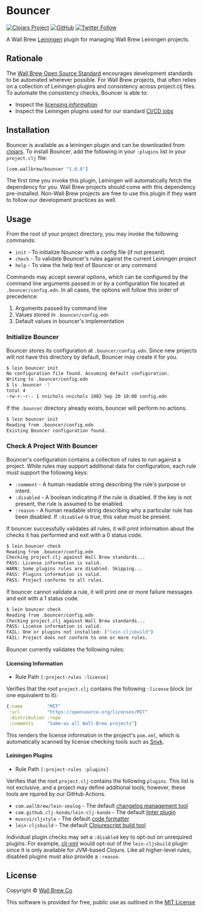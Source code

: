 # Bouncer

[![Clojars Project](https://img.shields.io/clojars/v/com.wallbrew/bouncer.svg)](https://clojars.org/com.wallbrew/bouncer)
[![GitHub](https://img.shields.io/github/license/Wall-Brew-Co/bouncer)](https://github.com/Wall-Brew-Co/bouncer/blob/master/LICENSE)
[![Twitter Follow](https://img.shields.io/twitter/follow/WallBrew?style=social)](https://twitter.com/WallBrew)

A Wall Brew [Leiningen](https://leiningen.org/) plugin for managing Wall Brew Leiningen projects.

## Rationale

The [Wall Brew Open Source Standard](https://github.com/Wall-Brew-Co/open-source?tab=readme-ov-file#automating-opinions) encourages development standards to be automated wherever possible.
For Wall Brew projects, that often relies on a collection of Leiningen plugins and consistency across project.clj files.
To automate the consistency checks, Bouncer is able to:

* Inspect the [licensing information](https://github.com/Wall-Brew-Co/open-source?tab=readme-ov-file#licensing)
* Inspect the Leiningen plugins used for our standard [CI/CD jobs](https://github.com/Wall-Brew-Co/rebroadcast/tree/master/sources/github-actions)

## Installation

Bouncer is available as a leiningen plugin and can be downloaded from [clojars](https://clojars.org/com.wallbrew/bouncer).
To install Bouncer, add the following in your `:plugins` list in your `project.clj` file:

```clj
[com.wallbrew/bouncer "1.0.0"]
```

The first time you invoke this plugin, Leiningen will automatically fetch the dependency for you.
Wall Brew projects should come with this dependency pre-installed.
Non-Wall Brew projects are free to use this plugin if they want to follow our development practices as well.

## Usage

From the root of your project directory, you may invoke the following commands:

* `init` - To initialize Nouncer with a config file (if not present)
* `check` - To validate Bouncer's rules against the current Leiningen project
* `help` - To view the help text of Bouncer or any command

Commands may accept several options, which can be configured by the command line arguments passed in or by a configuration file located at `.bouncer/config.edn`.
In all cases, the options will follow this order of precedence:

1. Arguments passed by command line
2. Values stored in `.bouncer/config.edn`
3. Default values in bouncer's implementation

### Initialize Bouncer

Bouncer stores its configuration at `.bouncer/config.edn`.
Since new projects will not have this directory by default, Bouncer may create it for you.

```sh
$ lein bouncer init
No configuration file found. Assuming default configuration.
Writing to .bouncer/config.edn
$ ls .bouncer -l
total 4
-rw-r--r-- 1 nnichols nnichols 1002 Sep 20 10:08 config.edn
```

If the `.bouncer` directory already exists, bouncer will perform no actions.

```sh
$ lein bouncer init
Reading from .bouncer/config.edn
Existing Bouncer configuration found.
```


### Check A Project With Bouncer

Bouncer's configuration contains a collection of rules to run against a project.
While rules may support additional data for configuration, each rule must support the following keys:

* `:comment` - A human readable string describing the rule's purpose or intent.
* `:disabled` - A boolean indicating if the rule is disabled. If the key is not present, the rule is assumed to be enabled.
* `:reason` - A human readable string describing why a particular rule has been disabled. If `:disabled` is true, this value must be present.

If bouncer successfully validates all rules, it will print information about the checks it has performed and exit with a 0 status code.

```sh
$ lein bouncer check
Reading from .bouncer/config.edn
Checking project.clj against Wall Brew standards...
PASS: License information is valid.
WARN: Some plugins rules are disabled. Skipping...
PASS: Plugins information is valid.
PASS: Project conforms to all rules.
```

If bouncer cannot validate a rule, it will print one or more failure messages and exit with a 1 status code.

```sh
$ lein bouncer check
Reading from .bouncer/config.edn
Checking project.clj against Wall Brew standards...
PASS: License information is valid.
FAIL: One or plugins not installed: ("lein-cljsbuild")
FAIL: Project does not conform to one or more rules.
```

Bouncer currently validates the following rules:

#### Licensing Information

- Rule Path `[:project-rules :license]`

Verifies that the root `project.clj` contains the following `:license` block (or one equivalent to it):

```clj
{:name         "MIT"
 :url          "https://opensource.org/licenses/MIT"
 :distribution :repo
 :comments     "Same-as all Wall-Brew projects"}
```

This renders the license information in the project's `pom.xml`, which is automatically scanned by license checking tools such as [Snyk](https://docs.snyk.io/).

#### Leiningen Plugins

- Rule Path `[:project-rules :plugins]`

Verifies that the root `project.clj` contains the following `plugins`.
This list is not exclusive, and a project may define additional tools; however, these tools are rquired by our GitHub Actions.

- `com.wallbrew/lein-sealog` - The default [changelog management tool](https://github.com/Wall-Brew-Co/lein-sealog)
- `com.github.clj-kondo/lein-clj-kondo` - The default [linter plugin](https://github.com/clj-kondo/lein-clj-kondo)
- `mvxcvi/cljstyle` - The default [code formatter](https://github.com/greglook/cljstyle)
- `lein-cljsbuild` - The default [Clojurescript build tool](https://clojars.org/lein-cljsbuild)

Individual plugin checks may set a `:disabled` key to opt-out on unrequired plugins.
For example, [clj-xml](https://github.com/Wall-Brew-Co/clj-xml) would opt-out of the `lein-cljsbuild` plugin since it is only available for JVM-based Clojure.
Like all higher-level rules, disabled plugins must also provide a `:reason`.

## License

Copyright © [Wall Brew Co](https://wallbrew.com/)

This software is provided for free, public use as outlined in the [MIT License](https://github.com/Wall-Brew-Co/bouncer/blob/master/LICENSE)
